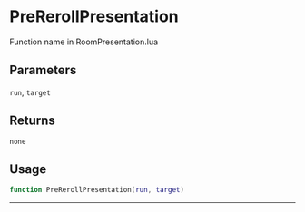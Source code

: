# PreRerollPresentation
Function name in RoomPresentation.lua
## Parameters
`run`, `target`
## Returns
`none`
## Usage
```lua
function PreRerollPresentation(run, target)
```
---
